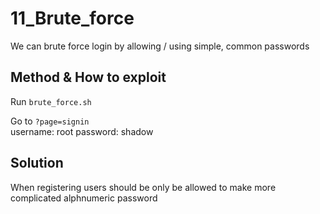 # 11_Brute_force

We can brute force login by allowing / using simple, common passwords

## Method & How to exploit
Run `brute_force.sh`  

Go to `?page=signin`  
username: root
password: shadow

## Solution
When registering users should be only be allowed to make more complicated alphnumeric password